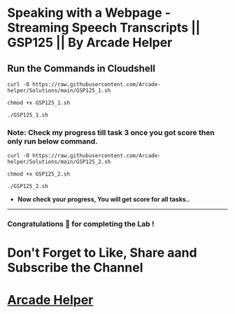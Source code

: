 # Speaking with a Webpage - Streaming Speech Transcripts || GSP125 || By Arcade Helper

## Run the Commands in Cloudshell
```
curl -O https://raw.githubusercontent.com/Arcade-helper/Solutions/main/GSP125_1.sh

chmod +x GSP125_1.sh

./GSP125_1.sh
```
### Note: Check my progress till task 3 once you got score then only run below command.

```
curl -O https://raw.githubusercontent.com/Arcade-helper/Solutions/main/GSP125_2.sh

chmod +x GSP125_2.sh

./GSP125_2.sh
```

* **Now check your progress, You will get score for all tasks..**
---

### Congratulations 🎉 for completing the Lab !

# Don't Forget to Like, Share aand Subscribe the Channel

# [Arcade Helper](https://www.youtube.com/@ArcadeHelper1418)
